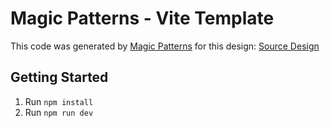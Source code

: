 # Magic Patterns - Vite Template

This code was generated by [Magic Patterns](https://magicpatterns.com) for this design: [Source Design](https://magicpatterns.com/c/d9vqgvstja3nurc42qttpx)

## Getting Started

1. Run `npm install`
2. Run `npm run dev`
